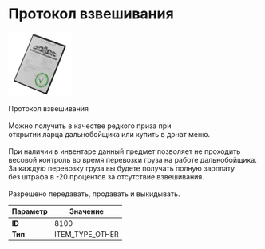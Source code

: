 # Протокол взвешивания

![Item Image](../img/8100.webp?raw=true)

Протокол взвешивания<br><br>Можно получить в качестве редкого приза при<br>открытии ларца дальнобойщика или купить в донат меню.<br><br>При наличии в инвентаре данный предмет позволяет не проходить<br>весовой контроль во время перевозки груза на работе дальнобойщика.<br>За каждую перевозку груза вы будете получать полную зарплату<br>без штрафа в -20 процентов за отсутствие взвешивания.<br><br>Разрешено передавать, продавать и выкидывать.


| Параметр | Значение |
|----------|----------|
| **ID** | 8100 |
| **Тип** | ITEM_TYPE_OTHER |

